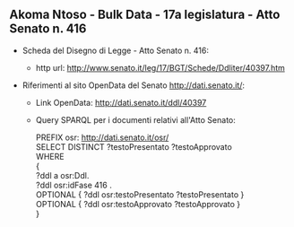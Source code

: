 ## Akoma Ntoso - Bulk Data - 17a legislatura - Atto Senato n. 416 ##

* Scheda del Disegno di Legge - Atto Senato n. 416:
	* http url: http://www.senato.it/leg/17/BGT/Schede/Ddliter/40397.htm

* Riferimenti al sito OpenData del Senato http://dati.senato.it/:
	* Link OpenData: http://dati.senato.it/ddl/40397
	* Query SPARQL per i documenti relativi all'Atto Senato:

        PREFIX osr: <http://dati.senato.it/osr/>  
		SELECT DISTINCT ?testoPresentato ?testoApprovato  
		WHERE  
		{  
		    ?ddl a osr:Ddl.  
		    ?ddl osr:idFase 416 .  
		    OPTIONAL { ?ddl osr:testoPresentato ?testoPresentato }  
		    OPTIONAL { ?ddl osr:testoApprovato ?testoApprovato }  
		}
		